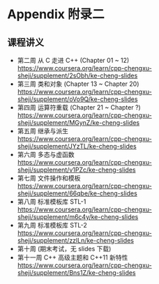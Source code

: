 # Appendix 附录二 
## 课程讲义

* 第二周 从 C 走进 C++ (Chapter 01 ~ 12)  
<https://www.coursera.org/learn/cpp-chengxu-sheji/supplement/2sObh/ke-cheng-slides>
* 第三周 类和对象 (Chapter 13 ~ Chapter 20)  
<https://www.coursera.org/learn/cpp-chengxu-sheji/supplement/oVo9Q/ke-cheng-slides>
* 第四周 运算符重载 (Chapter 21 ~ Chapter ?)  
<https://www.coursera.org/learn/cpp-chengxu-sheji/supplement/MGynZ/ke-cheng-slides>
* 第五周 继承与派生  
<https://www.coursera.org/learn/cpp-chengxu-sheji/supplement/JYzTL/ke-cheng-slides>
* 第六周 多态与虚函数  
<https://www.coursera.org/learn/cpp-chengxu-sheji/supplement/v1PZc/ke-cheng-slides>
* 第七周 文件操作和模板  
<https://www.coursera.org/learn/cpp-chengxu-sheji/supplement/66qbe/ke-cheng-slides>
* 第八周 标准模板库 STL-1  
<https://www.coursera.org/learn/cpp-chengxu-sheji/supplement/m6c4y/ke-cheng-slides>
* 第九周 标准模板库 STL-2  
<https://www.coursera.org/learn/cpp-chengxu-sheji/supplement/zzlLn/ke-cheng-slides>
* 第十周 (期末考试，无 slides 下载)
* 第十一周 C++ 高级主题和 C++11 新特性  
<https://www.coursera.org/learn/cpp-chengxu-sheji/supplement/Bns1Z/ke-cheng-slides>

